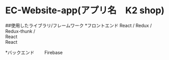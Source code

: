 # EC-Website-app(アプリ名　K2 shop)

##使用したライブラリ/フレームワーク
*フロントエンド
 React / Redux / Redux-thunk / <br/>
 React<br/>
 React<br/>
 
*バックエンド
　　Firebase<br/>
  
